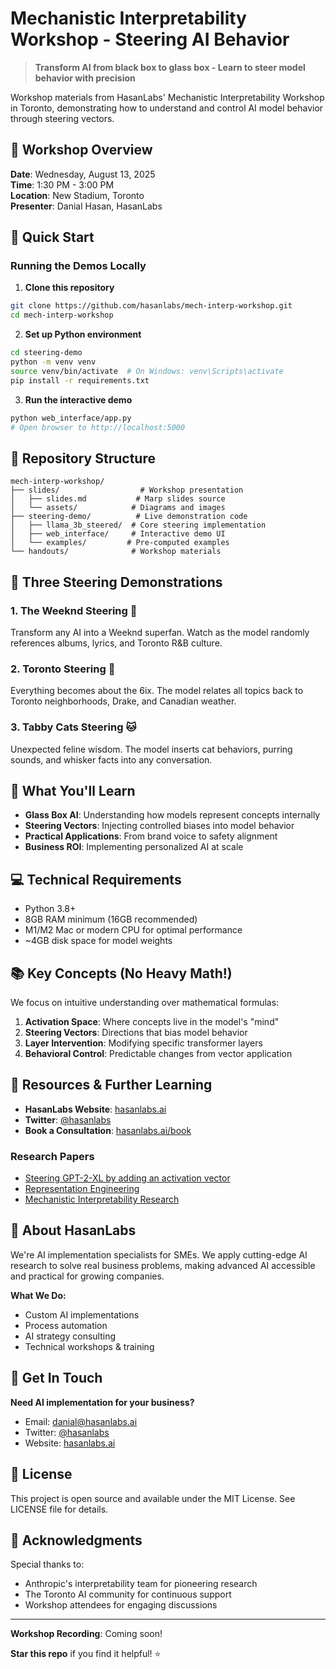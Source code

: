 # Mechanistic Interpretability Workshop - Steering AI Behavior

> **Transform AI from black box to glass box - Learn to steer model behavior with precision**

Workshop materials from HasanLabs' Mechanistic Interpretability Workshop in Toronto, demonstrating how to understand and control AI model behavior through steering vectors.

## 🎯 Workshop Overview

**Date**: Wednesday, August 13, 2025  
**Time**: 1:30 PM - 3:00 PM  
**Location**: New Stadium, Toronto  
**Presenter**: Danial Hasan, HasanLabs

## 🚀 Quick Start

### Running the Demos Locally

1. **Clone this repository**
```bash
git clone https://github.com/hasanlabs/mech-interp-workshop.git
cd mech-interp-workshop
```

2. **Set up Python environment**
```bash
cd steering-demo
python -m venv venv
source venv/bin/activate  # On Windows: venv\Scripts\activate
pip install -r requirements.txt
```

3. **Run the interactive demo**
```bash
python web_interface/app.py
# Open browser to http://localhost:5000
```

## 📁 Repository Structure

```
mech-interp-workshop/
├── slides/                  # Workshop presentation
│   ├── slides.md           # Marp slides source
│   └── assets/            # Diagrams and images
├── steering-demo/          # Live demonstration code
│   ├── llama_3b_steered/  # Core steering implementation
│   ├── web_interface/     # Interactive demo UI
│   └── examples/         # Pre-computed examples
└── handouts/              # Workshop materials
```

## 🎨 Three Steering Demonstrations

### 1. The Weeknd Steering 🎵
Transform any AI into a Weeknd superfan. Watch as the model randomly references albums, lyrics, and Toronto R&B culture.

### 2. Toronto Steering 🍁
Everything becomes about the 6ix. The model relates all topics back to Toronto neighborhoods, Drake, and Canadian weather.

### 3. Tabby Cats Steering 🐱
Unexpected feline wisdom. The model inserts cat behaviors, purring sounds, and whisker facts into any conversation.

## 🧠 What You'll Learn

- **Glass Box AI**: Understanding how models represent concepts internally
- **Steering Vectors**: Injecting controlled biases into model behavior
- **Practical Applications**: From brand voice to safety alignment
- **Business ROI**: Implementing personalized AI at scale

## 💻 Technical Requirements

- Python 3.8+
- 8GB RAM minimum (16GB recommended)
- M1/M2 Mac or modern CPU for optimal performance
- ~4GB disk space for model weights

## 📚 Key Concepts (No Heavy Math!)

We focus on intuitive understanding over mathematical formulas:

1. **Activation Space**: Where concepts live in the model's "mind"
2. **Steering Vectors**: Directions that bias model behavior
3. **Layer Intervention**: Modifying specific transformer layers
4. **Behavioral Control**: Predictable changes from vector application

## 🔗 Resources & Further Learning

- **HasanLabs Website**: [hasanlabs.ai](https://hasanlabs.ai)
- **Twitter**: [@hasanlabs](https://twitter.com/hasanlabs)
- **Book a Consultation**: [hasanlabs.ai/book](https://hasanlabs.ai/book)

### Research Papers
- [Steering GPT-2-XL by adding an activation vector](https://arxiv.org/abs/2308.10248)
- [Representation Engineering](https://arxiv.org/abs/2310.01405)
- [Mechanistic Interpretability Research](https://transformer-circuits.pub/)

## 🤝 About HasanLabs

We're AI implementation specialists for SMEs. We apply cutting-edge AI research to solve real business problems, making advanced AI accessible and practical for growing companies.

**What We Do:**
- Custom AI implementations
- Process automation
- AI strategy consulting
- Technical workshops & training

## 📧 Get In Touch

**Need AI implementation for your business?**

- Email: danial@hasanlabs.ai
- Twitter: [@hasanlabs](https://twitter.com/hasanlabs)
- Website: [hasanlabs.ai](https://hasanlabs.ai)

## 📄 License

This project is open source and available under the MIT License. See LICENSE file for details.

## 🙏 Acknowledgments

Special thanks to:
- Anthropic's interpretability team for pioneering research
- The Toronto AI community for continuous support
- Workshop attendees for engaging discussions

---

**Workshop Recording**: Coming soon!

**Star this repo** if you find it helpful! ⭐